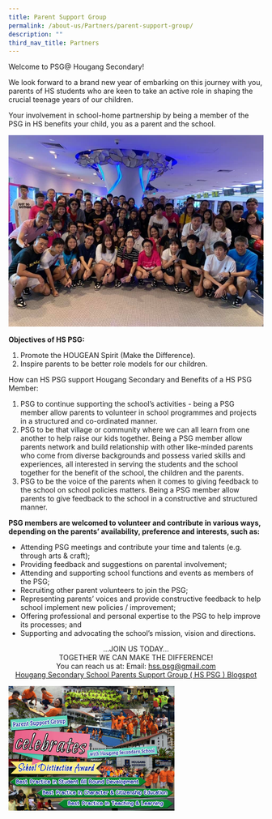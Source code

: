 ```yaml
---
title: Parent Support Group
permalink: /about-us/Partners/parent-support-group/
description: ""
third_nav_title: Partners
---
```

Welcome to PSG@ Hougang Secondary!

We look forward to a brand new year of embarking on this journey with you, parents of HS students who are keen to take an active role in shaping the crucial teenage years of our children.

Your involvement in school-home partnership by being a member of the PSG in HS benefits your child, you as a parent and the school.

![](/images/psg1.jpeg)


**Objectives of HS PSG:**

1. Promote the HOUGEAN Spirit (Make the Difference).
2. Inspire parents to be better role models for our children.

  

  

How can HS PSG support Hougang Secondary and Benefits of a HS PSG Member:
1. PSG to continue supporting the school’s activities - being a PSG member allow parents to volunteer in school programmes and projects in a structured and co-ordinated manner.
2. PSG to be that village or community where we can all learn from one another to help raise our kids together. Being a PSG member allow parents network and build relationship with other like-minded parents who come from diverse backgrounds and possess varied skills and experiences, all interested in serving the students and the school together for the benefit of the school, the children and the parents.
3. PSG to be the voice of the parents when it comes to giving feedback to the school on school policies matters. Being a PSG member allow parents to give feedback to the school in a constructive and structured manner.

  

  

**PSG members are welcomed to volunteer and contribute in various ways, depending on the parents’ availability, preference and interests, such as:**

*   Attending PSG meetings and contribute your time and talents (e.g. through arts & craft);
*   Providing feedback and suggestions on parental involvement;
*   Attending and supporting school functions and events as members of the PSG;
*   Recruiting other parent volunteers to join the PSG;
*   Representing parents’ voices and provide constructive feedback to help school implement new policies / improvement;
*  Offering professional and personal expertise to the PSG to help improve its processes; and
*  Supporting and advocating the school’s mission, vision and directions.


<center>…JOIN US TODAY…<br>TOGETHER WE CAN MAKE THE DIFFERENCE!<br>You can reach us at: Email: <a href="mailto:hss.psg@gmail.com">hss.psg@gmail.com</a></center>


<center><a href="https://hsspsg.blogspot.com/">Hougang Secondary School Parents Support Group ( HS PSG ) Blogspot</a></center>

<img src="/images/psg2.jpeg" 
     style="width:65%">